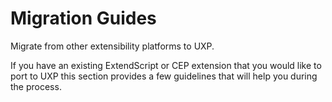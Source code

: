 # Migration Guides

Migrate from other extensibility platforms to UXP.

If you have an existing ExtendScript or CEP extension that you would like to port to UXP this section provides a few guidelines that will help you during the process.